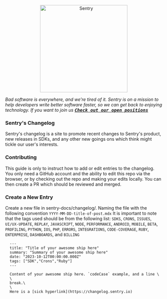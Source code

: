 <p align="center">
  <a href="https://sentry.io/?utm_source=github&utm_medium=logo" target="_blank">
    <picture>
      <source srcset="https://sentry-brand.storage.googleapis.com/sentry-logo-white.png" media="(prefers-color-scheme: dark)" />
      <source srcset="https://sentry-brand.storage.googleapis.com/sentry-logo-black.png" media="(prefers-color-scheme: light), (prefers-color-scheme: no-preference)" />
      <img src="https://sentry-brand.storage.googleapis.com/sentry-logo-black.png" alt="Sentry" width="280">
    </picture>
  </a>
</p>

_Bad software is everywhere, and we're tired of it. Sentry is on a mission to help developers write better software faster, so we can get back to enjoying technology. 
If you want to join us [<kbd>**Check out our open positions**</kbd>](https://sentry.io/careers/)_

### Sentry's Changelog
Sentry's changelog is a site to promote recent changes to Sentry's product, new releases in SDKs, and any other new goings ons which think might
tickle our user's interests.

### Contributing
This guide is only to instruct how to add or edit entries to the changelog. You only need a GitHub account and the ability to edit this repo
via the browser, or by checking out the repo and making your edits locally. You can then create a PR which should be reviewed and merged.

### Create a New Entry

Create a new file in sentry-docs/changelog/. Naming the file with the following convention ```YYYY-MM-DD-title-of-post.mdx``` 
It is important to note that the tags used should be from the following list: 
```SDKS```,
```CRONS```,
```ISSUES```,
```UI/UX-UPDATE```,
```REPLAY```,
```JAVASCRIPT```,
```NODE```,
```PERFORMANCE```,
```ANDROID```,
```MOBILE```,
```BETA```,
```PROFILING```,
```PYTHON```,
```IOS```,
```PHP```,
```ERRORS```,
```INTEGRATIONS```,
```CODE-COVERAGE```,
```RUBY```,
```ENTERPRISE```,
```DASHBOARDS```, and
```BILLING```


```
  ---
  title: "Title of your awesome ship here"
  summary: "Summary of your awesome ship here"
  date: "2023-10-12T00:00:00.000Z"
  tags: ["SDK","Crons","Ruby"]
  ---

  Content of your awesome ship here. `codeCase` example, and a line \
  \
  break.\
  \
  Here is a [sick hyperlink](https://changelog.sentry.io)

 

```
